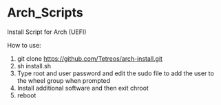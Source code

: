 # Arch_Scripts
Install Script for Arch (UEFI)

How to use:
1. git clone https://github.com/Tetreos/arch-install.git
2. sh install.sh
3. Type root and user password and edit the sudo file to add the user to the wheel group when prompted
4. Install additional software and then exit chroot
5. reboot

